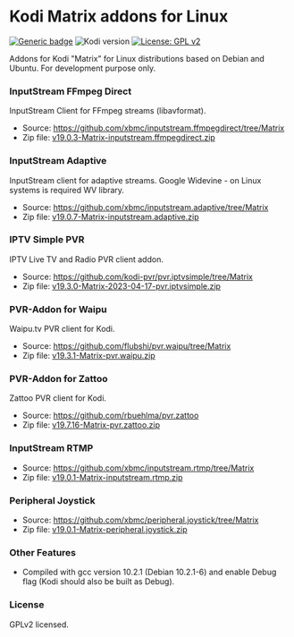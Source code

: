 # Kodi Matrix addons for Linux
[![Generic badge](https://img.shields.io/badge/Platform-KODI-<COLOR>.svg)](https://kodi.tv/)
![Kodi version](https://img.shields.io/badge/versions-19-teal)
[![License: GPL v2](https://img.shields.io/badge/License-GPL_v2-blue.svg)](https://www.gnu.org/licenses/old-licenses/gpl-2.0.html)

Addons for Kodi "Matrix" for Linux distributions based on Debian and Ubuntu. For development purpose only.


### InputStream FFmpeg Direct
InputStream Client for FFmpeg streams (libavformat).
- Source: https://github.com/xbmc/inputstream.ffmpegdirect/tree/Matrix
- Zip file: [v19.0.3-Matrix-inputstream.ffmpegdirect.zip](https://github.com/zuzia-dev/Kodi-Matrix-addons-for-Linux/raw/main/v19.0.3-Matrix-inputstream.ffmpegdirect.zip)

### InputStream Adaptive
InputStream client for adaptive streams. Google Widevine - on Linux systems is required WV library.
- Source: https://github.com/xbmc/inputstream.adaptive/tree/Matrix
- Zip file: [v19.0.7-Matrix-inputstream.adaptive.zip](https://github.com/zuzia-dev/Kodi-Matrix-addons-for-Linux/raw/main/v19.0.7-Matrix-inputstream.adaptive.zip)

### IPTV Simple PVR
IPTV Live TV and Radio PVR client addon.
 - Source: https://github.com/kodi-pvr/pvr.iptvsimple/tree/Matrix
 - Zip file: [v19.3.0-Matrix-2023-04-17-pvr.iptvsimple.zip](https://github.com/zuzia-dev/Kodi-Matrix-addons-for-Linux/raw/main/v19.3.0-Matrix-2023-04-17-pvr.iptvsimple.zip)

### PVR-Addon for Waipu
Waipu.tv PVR client for Kodi.
 - Source: https://github.com/flubshi/pvr.waipu/tree/Matrix
 - Zip file: [v19.3.1-Matrix-pvr.waipu.zip](https://github.com/zuzia-dev/Kodi-Matrix-addons-for-Linux/raw/main/v19.3.1-Matrix-pvr.waipu.zip)

### PVR-Addon for Zattoo
Zattoo PVR client for Kodi.
 - Source: https://github.com/rbuehlma/pvr.zattoo
 - Zip file: [v19.7.16-Matrix-pvr.zattoo.zip](https://github.com/zuzia-dev/Kodi-Matrix-addons-for-Linux/raw/main/v19.7.16-Matrix-pvr.zattoo.zip)

### InputStream RTMP
- Source: https://github.com/xbmc/inputstream.rtmp/tree/Matrix
- Zip file: [v19.0.1-Matrix-inputstream.rtmp.zip](https://github.com/zuzia-dev/Kodi-Matrix-addons-for-Linux/raw/main/v19.0.1-Matrix-inputstream.rtmp.zip)

### Peripheral Joystick
- Source: https://github.com/xbmc/peripheral.joystick/tree/Matrix
- Zip file: [v19.0.1-Matrix-peripheral.joystick.zip](https://github.com/zuzia-dev/Kodi-Matrix-addons-for-Linux/raw/main/v19.0.1-Matrix-peripheral.joystick.zip)

### Other Features
- Compiled with gcc version 10.2.1 (Debian 10.2.1-6) and enable Debug flag (Kodi should also be built as Debug).

### License
GPLv2 licensed.
